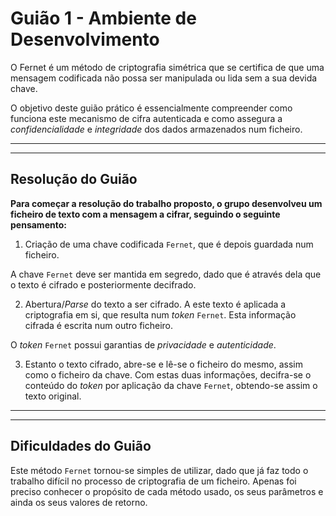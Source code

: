 # Guião 1 - Ambiente de Desenvolvimento

O Fernet é um método de criptografia simétrica que se certifica de que uma mensagem codificada não possa ser manipulada ou lida sem a sua devida chave.

O objetivo deste guião prático é essencialmente compreender como funciona este mecanismo de cifra autenticada e como assegura a *confidencialidade* e *integridade* dos dados armazenados num ficheiro.

--- 
---

## Resolução do Guião

**Para começar a resolução do trabalho proposto, o grupo desenvolveu um ficheiro de texto com a mensagem a cifrar, seguindo o seguinte pensamento:**

1. Criação de uma chave codificada ```Fernet```, que é depois guardada num ficheiro.

A chave ```Fernet``` deve ser mantida em segredo, dado que é através dela que o texto é cifrado e posteriormente decifrado. 

2. Abertura/*Parse* do texto a ser cifrado. A este texto é aplicada a criptografia em si, que resulta num *token* ```Fernet```. Esta informação cifrada é escrita num outro ficheiro.

O *token* ```Fernet``` possui garantias de *privacidade* e *autenticidade*.

3. Estanto o texto cifrado, abre-se e lê-se o ficheiro do mesmo, assim como o ficheiro da chave. Com estas duas informações, decifra-se o conteúdo do *token* por aplicação da chave ```Fernet```, obtendo-se assim o texto original. 

---
---

## Dificuldades do Guião
 
Este método ```Fernet``` tornou-se simples de utilizar, dado que já faz todo o trabalho difícil no processo de criptografia de um ficheiro. Apenas foi preciso conhecer o propósito de cada método usado, os seus parâmetros e ainda os seus valores de retorno. 
